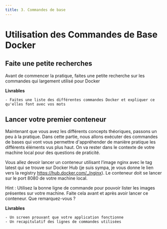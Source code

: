 ```yaml
---
title: 3. Commandes de base
---
```


# Utilisation des Commandes de Base Docker

## Faite une petite recherches

Avant de commencer la pratique, faites une petite recherche sur les commandes qui largement utilisé pour Docker 

**Livrables**

    - Faites une liste des différentes commandes Docker et expliquer ce qu'elles font avec vos mots


## Lancer votre premier conteneur

Maintenant que vous avez les différents concepts théoriques, passons un peu à la
pratique. Dans cette partie, nous allons exécuter des commandes de bases qui vont
vous permettre d'appréhender de manière pratique les différents éléments vus plus
haut. On va rester dans le contexte de votre machine local pour des questions de
praticité.

 

Vous allez devoir lancer un conteneur utilisant l’image nginx avec le tag latest qui se
trouve sur Docker Hub (je suis sympa, je vous donne le lien vers la registry
https://hub.docker.com/_/nginx).
Le conteneur doit se lancer sur le port 8080 de votre machine local.

Hint : Utilisez la bonne ligne de commande pour pouvoir lister les images présentes sur
votre machine. Faite cela avant et après avoir lancer ce conteneur. Que
remarquez-vous ?

**Livrables**

    - Un screen prouvant que votre application fonctionne
    - Un recapitulatif des lignes de commandes utilisées    
